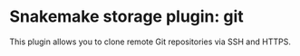 # Snakemake storage plugin: git

This plugin allows you to clone remote Git repositories via SSH and HTTPS.
